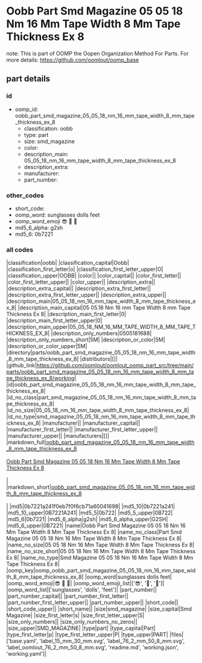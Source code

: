 # Oobb Part Smd Magazine 05 05 18 Nm 16 Mm Tape Width 8 Mm Tape Thickness Ex 8  

note: This is part of OOMP the Oopen Organization Method For Parts. For more details: https://github.com/oomlout/oomp_base

##  part details





### id
* oomp_id: oobb_part_smd_magazine_05_05_18_nm_16_mm_tape_width_8_mm_tape_thickness_ex_8
  * classification: oobb
  * type: part
  * size: smd_magazine
  * color: 
  * description_main: 05_05_18_nm_16_mm_tape_width_8_mm_tape_thickness_ex_8
  * description_extra: 
  * manufacturer: 
  * part_number: 

### other_codes
* short_code: 
* oomp_word: sunglasses dolls feet
* oomp_word_emoji :sunglasses: :dolls: :feet:
* md5_6_alpha: g2sh
* md5_6: 0b7221

### all codes 
|classification|oobb|
|classification_capital|Oobb|
|classification_first_letter|o|
|classification_first_letter_upper|O|
|classification_upper|OOBB|
|color||
|color_capital||
|color_first_letter||
|color_first_letter_upper||
|color_upper||
|description_extra||
|description_extra_capital||
|description_extra_first_letter||
|description_extra_first_letter_upper||
|description_extra_upper||
|description_main|05_05_18_nm_16_mm_tape_width_8_mm_tape_thickness_ex_8|
|description_main_capital|05 05.18 Nm 16 mm Tape Width 8 mm Tape Thickness Ex 8|
|description_main_first_letter|0|
|description_main_first_letter_upper|0|
|description_main_upper|05_05_18_NM_16_MM_TAPE_WIDTH_8_MM_TAPE_THICKNESS_EX_8|
|description_only_numbers|0505181688|
|description_only_numbers_short|5M|
|description_or_color|5M|
|description_or_color_upper|5M|
|directory|parts/oobb_part_smd_magazine_05_05_18_nm_16_mm_tape_width_8_mm_tape_thickness_ex_8|
|distributors|[]|
|github_link|https://github.com/oomlout/oomlout_oomp_part_src/tree/main/parts/oobb_part_smd_magazine_05_05_18_nm_16_mm_tape_width_8_mm_tape_thickness_ex_8/working|
|id|oobb_part_smd_magazine_05_05_18_nm_16_mm_tape_width_8_mm_tape_thickness_ex_8|
|id_no_class|part_smd_magazine_05_05_18_nm_16_mm_tape_width_8_mm_tape_thickness_ex_8|
|id_no_size|05_05_18_nm_16_mm_tape_width_8_mm_tape_thickness_ex_8|
|id_no_type|smd_magazine_05_05_18_nm_16_mm_tape_width_8_mm_tape_thickness_ex_8|
|manufacturer||
|manufacturer_capital||
|manufacturer_first_letter||
|manufacturer_first_letter_upper||
|manufacturer_upper||
|manufacturers|[]|
|markdown_full|[oobb_part_smd_magazine_05_05_18_nm_16_mm_tape_width_8_mm_tape_thickness_ex_8](https://github.com/oomlout/oomlout_oomp_part_src/tree/main/parts/oobb_part_smd_magazine_05_05_18_nm_16_mm_tape_width_8_mm_tape_thickness_ex_8/working)<br>[](https://github.com/oomlout/oomlout_oomp_part_src/tree/main/parts/oobb_part_smd_magazine_05_05_18_nm_16_mm_tape_width_8_mm_tape_thickness_ex_8/working)<br>[Oobb Part Smd Magazine 05 05 18 Nm 16 Mm Tape Width 8 Mm Tape Thickness Ex 8](https://github.com/oomlout/oomlout_oomp_part_src/tree/main/parts/oobb_part_smd_magazine_05_05_18_nm_16_mm_tape_width_8_mm_tape_thickness_ex_8/working)<br><br>|
|markdown_short|[oobb_part_smd_magazine_05_05_18_nm_16_mm_tape_width_8_mm_tape_thickness_ex_8](https://github.com/oomlout/oomlout_oomp_part_src/tree/main/parts/oobb_part_smd_magazine_05_05_18_nm_16_mm_tape_width_8_mm_tape_thickness_ex_8/working)<br><br>|
|md5|0b7221a241f0eb7f0f6cb71a60041698|
|md5_10|0b7221a241|
|md5_10_upper|0B7221A241|
|md5_5|0b722|
|md5_5_upper|0B722|
|md5_6|0b7221|
|md5_6_alpha|g2sh|
|md5_6_alpha_upper|G2SH|
|md5_6_upper|0B7221|
|name|Oobb Part Smd Magazine 05 05 18 Nm 16 Mm Tape Width 8 Mm Tape Thickness Ex 8|
|name_no_class|Part Smd Magazine 05 05 18 Nm 16 Mm Tape Width 8 Mm Tape Thickness Ex 8|
|name_no_size|05 05 18 Nm 16 Mm Tape Width 8 Mm Tape Thickness Ex 8|
|name_no_size_short|05 05 18 Nm 16 Mm Tape Width 8 Mm Tape Thickness Ex 8|
|name_no_type|Smd Magazine 05 05 18 Nm 16 Mm Tape Width 8 Mm Tape Thickness Ex 8|
|oomp_key|oomp_oobb_part_smd_magazine_05_05_18_nm_16_mm_tape_width_8_mm_tape_thickness_ex_8|
|oomp_word|sunglasses dolls feet|
|oomp_word_emoji|:sunglasses: :dolls: :feet:|
|oomp_word_emoji_list|[':sunglasses:', ':dolls:', ':feet:']|
|oomp_word_list|['sunglasses', 'dolls', 'feet']|
|part_number||
|part_number_capital||
|part_number_first_letter||
|part_number_first_letter_upper||
|part_number_upper||
|short_code||
|short_code_upper||
|short_name||
|size|smd_magazine|
|size_capital|Smd Magazine|
|size_first_letter|s|
|size_first_letter_upper|S|
|size_only_numbers||
|size_only_numbers_no_zeros||
|size_upper|SMD_MAGAZINE|
|type|part|
|type_capital|Part|
|type_first_letter|p|
|type_first_letter_upper|P|
|type_upper|PART|
|files|['base.yaml', 'label_15_mm_30_mm.svg', 'label_76_2_mm_50_8_mm.svg', 'label_oomlout_76_2_mm_50_8_mm.svg', 'readme.md', 'working.json', 'working.yaml']|
